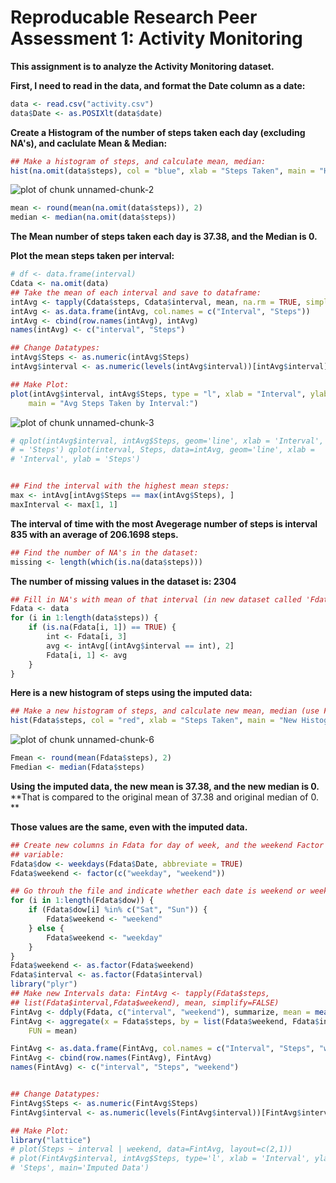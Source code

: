 Reproducable Research Peer Assessment 1: Activity Monitoring
========================================================
**This assignment is to analyze the Activity Monitoring dataset.**


**First, I need to read in the data, and format the Date column as a date:**

```r
data <- read.csv("activity.csv")
data$Date <- as.POSIXlt(data$date)
```


**Create a Histogram of the number of steps taken each day (excluding NA's), and caclulate Mean & Median:**

```r
## Make a histogram of steps, and calculate mean, median:
hist(na.omit(data$steps), col = "blue", xlab = "Steps Taken", main = "Histogram of Steps Taken")
```

![plot of chunk unnamed-chunk-2](figure/unnamed-chunk-2.png) 

```r
mean <- round(mean(na.omit(data$steps)), 2)
median <- median(na.omit(data$steps))
```

**The Mean number of steps taken each day is 37.38, and the Median is 0.**

**Plot the mean steps taken per interval:**

```r
# df <- data.frame(interval)
Cdata <- na.omit(data)
## Take the mean of each interval and save to dataframe:
intAvg <- tapply(Cdata$steps, Cdata$interval, mean, na.rm = TRUE, simplify = FALSE)
intAvg <- as.data.frame(intAvg, col.names = c("Interval", "Steps"))
intAvg <- cbind(row.names(intAvg), intAvg)
names(intAvg) <- c("interval", "Steps")

## Change Datatypes:
intAvg$Steps <- as.numeric(intAvg$Steps)
intAvg$interval <- as.numeric(levels(intAvg$interval))[intAvg$interval]

## Make Plot:
plot(intAvg$interval, intAvg$Steps, type = "l", xlab = "Interval", ylab = "Steps", 
    main = "Avg Steps Taken by Interval:")
```

![plot of chunk unnamed-chunk-3](figure/unnamed-chunk-3.png) 

```r
# qplot(intAvg$interval, intAvg$Steps, geom='line', xlab = 'Interval', ylab
# = 'Steps') qplot(interval, Steps, data=intAvg, geom='line', xlab =
# 'Interval', ylab = 'Steps')


## Find the interval with the highest mean steps:
max <- intAvg[intAvg$Steps == max(intAvg$Steps), ]
maxInterval <- max[1, 1]
```

**The interval of time with the most Avegerage number of steps is interval 835 with an average of 206.1698 steps.**


```r
## Find the number of NA's in the dataset:
missing <- length(which(is.na(data$steps)))
```

**The number of missing values in the dataset is: 2304**


```r
## Fill in NA's with mean of that interval (in new dataset called 'Fdata'):
Fdata <- data
for (i in 1:length(data$steps)) {
    if (is.na(Fdata[i, 1]) == TRUE) {
        int <- Fdata[i, 3]
        avg <- intAvg[(intAvg$interval == int), 2]
        Fdata[i, 1] <- avg
    }
}
```

**Here is a new histogram of steps using the imputed data:**

```r
## Make a new histogram of steps, and calculate new mean, median (use Fdata):
hist(Fdata$steps, col = "red", xlab = "Steps Taken", main = "New Histogram of Steps Taken (with Imputed Data)")
```

![plot of chunk unnamed-chunk-6](figure/unnamed-chunk-6.png) 

```r
Fmean <- round(mean(Fdata$steps), 2)
Fmedian <- median(Fdata$steps)
```

**Using the imputed data, the new mean is 37.38, and the new median is 0.**  
**That is compared to the original mean of 37.38 and original median of 0.  **

**Those values are the same, even with the imputed data.**


```r
## Create new columns in Fdata for day of week, and the weekend Factor
## variable:
Fdata$dow <- weekdays(Fdata$Date, abbreviate = TRUE)
Fdata$weekend <- factor(c("weekday", "weekend"))

## Go throuh the file and indicate whether each date is weekend or weekday:
for (i in 1:length(Fdata$dow)) {
    if (Fdata$dow[i] %in% c("Sat", "Sun")) {
        Fdata$weekend <- "weekend"
    } else {
        Fdata$weekend <- "weekday"
    }
}
Fdata$weekend <- as.factor(Fdata$weekend)
Fdata$interval <- as.factor(Fdata$interval)
library("plyr")
## Make new Intervals data: FintAvg <- tapply(Fdata$steps,
## list(Fdata$interval,Fdata$weekend), mean, simplify=FALSE)
FintAvg <- ddply(Fdata, c("interval", "weekend"), summarize, mean = mean(steps))
FintAvg <- aggregate(x = Fdata$steps, by = list(Fdata$weekend, Fdata$interval), 
    FUN = mean)

FintAvg <- as.data.frame(FintAvg, col.names = c("Interval", "Steps", "weekend"))
FintAvg <- cbind(row.names(FintAvg), FintAvg)
names(FintAvg) <- c("interval", "Steps", "weekend")


## Change Datatypes:
FintAvg$Steps <- as.numeric(FintAvg$Steps)
FintAvg$interval <- as.numeric(levels(FintAvg$interval))[FintAvg$interval]

## Make Plot:
library("lattice")
# plot(Steps ~ interval | weekend, data=FintAvg, layout=c(2,1))
# plot(FintAvg$interval, intAvg$Steps, type='l', xlab = 'Interval', ylab =
# 'Steps', main='Imputed Data')
```
